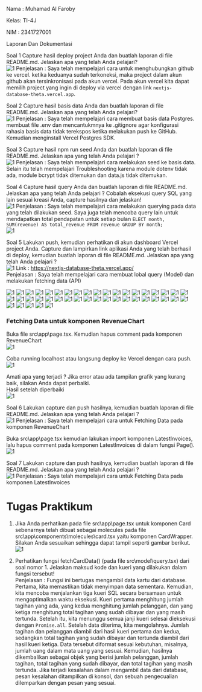 Nama : Muhamad Al Faroby

Kelas: TI-4J

NIM : 2341727001

Laporan Dan Dokumentasi

Soal 1
Capture hasil deploy project Anda dan buatlah laporan di file README.md. Jelaskan apa yang telah Anda pelajari?
<br>
![1](/img/Screenshot%20(1190).png)
Penjelasan : Saya telah mempelajari cara untuk menghubungkan github ke vercel. ketika keduanya sudah terkoneksi, maka project dalam akun github akan tersinkronisasi pada akun vercel. Pada akun vercel kita dapat memilih project yang ingin di deploy via vercel dengan link `nextjs-database-theta.vercel.app`.<br>


Soal 2
Capture hasil basis data Anda dan buatlah laporan di file README.md. Jelaskan apa yang telah Anda pelajari?<br>
![1](/img/Screenshot%20(1197).png)
Penjelasan : Saya telah mempelajari cara membuat basis data Postgres. membuat file .env dan mencantukmnya ke .gitignore agar konfigurasi rahasia basis data tidak terekspos ketika melakukan push ke GitHub. Kemudian menginstall Vercel Postgres SDK.<br>

Soal 3
Capture hasil npm run seed Anda dan buatlah laporan di file README.md. Jelaskan apa yang telah Anda pelajari ?<br>
![1](/img/Screenshot%20(1197).png)
Penjelasan : Saya telah mempelajari cara melakukan seed ke basis data. Selain itu telah mempelajari Troubleshooting karena module dotenv tidak ada, module bcrypt tidak ditemukan  dan data.js tidak ditemukan.<br>

Soal 4
Capture hasil query Anda dan buatlah laporan di file README.md. Jelaskan apa yang telah Anda pelajari ? Cobalah eksekusi query SQL yang lain sesuai kreasi Anda, capture hasilnya dan jelaskan!<br>
![1](/img/Screenshot%20(1212).png)
Penjelasan : Saya telah mempelajari cara melakukan querying pada data yang telah dilakukan seed. Saya juga telah mencoba query lain untuk mendapatkan total pendapatan untuk setiap bulan `ELECT month, SUM(revenue) AS total_revenue FROM revenue GROUP BY month;`<br>
![1](/img/Screenshot%20(1219).png)

Soal 5
Lakukan push, kemudian perhatikan di akun dashboard Vercel project Anda. Capture dan lampirkan link aplikasi Anda yang telah berhasil di deploy, kemudian buatlah laporan di file README.md. Jelaskan apa yang telah Anda pelajari ?<br>
![1](/img/Screenshot%20(1232).png)
Link : https://nextjs-database-theta.vercel.app/ <br>
Penjelasan : Saya telah mempelajari cara membuat lobal query (Model) dan melakukan fetching data (API)

![1](/img/Screenshot%20(1183).png)
![1](/img/Screenshot%20(1184).png)
![1](/img/Screenshot%20(1185).png)
![1](/img/Screenshot%20(1186).png)
![1](/img/Screenshot%20(1187).png)
![1](/img/Screenshot%20(1188).png)
![1](/img/Screenshot%20(1189).png)
![1](/img/Screenshot%20(1191).png)
![1](/img/Screenshot%20(1192).png)
![1](/img/Screenshot%20(1193).png)
![1](/img/Screenshot%20(1194).png)
![1](/img/Screenshot%20(1195).png)
![1](/img/Screenshot%20(1196).png)
![1](/img/Screenshot%20(1198).png)
![1](/img/Screenshot%20(1199).png)
![1](/img/Screenshot%20(1200).png)
![1](/img/Screenshot%20(1201).png)
![1](/img/Screenshot%20(1202).png)
![1](/img/Screenshot%20(1204).png)
![1](/img/Screenshot%20(1205).png)
![1](/img/Screenshot%20(1206).png)
![1](/img/Screenshot%20(1207).png)
![1](/img/Screenshot%20(1208).png)
![1](/img/Screenshot%20(1209).png)
![1](/img/Screenshot%20(1210).png)
![1](/img/Screenshot%20(1211).png)
![1](/img/Screenshot%20(1213).png)
![1](/img/Screenshot%20(1214).png)
![1](/img/Screenshot%20(1215).png)
![1](/img/Screenshot%20(1216).png)
![1](/img/Screenshot%20(1217).png)
![1](/img/Screenshot%20(1220).png)
![1](/img/Screenshot%20(1221).png)
![1](/img/Screenshot%20(1222).png)
![1](/img/Screenshot%20(1223).png)
![1](/img/Screenshot%20(1224).png)
![1](/img/Screenshot%20(1225).png)
![1](/img/Screenshot%20(1226).png)
![1](/img/Screenshot%20(1227).png)
![1](/img/Screenshot%20(1228).png)
![1](/img/Screenshot%20(1230).png)
![1](/img/Screenshot%20(1231).png)
![1](/img/Screenshot%20(1233).png)

### Fetching Data untuk komponen RevenueChart
Buka file src\app\page.tsx. Kemudian hapus comment pada komponen RevenueChart <br>
![1](/img/Screenshot_722.png)

Coba running localhost atau langsung deploy ke Vercel dengan cara push. <br>
![1](/img/Screenshot_723.png)

Amati apa yang terjadi ? Jika error atau ada tampilan grafik yang kurang baik, silakan Anda dapat perbaiki. <br>
Hasil setelah diperbaiki <br>
![1](/img/Screenshot_724.png)

Soal 6
Lakukan capture dan push hasilnya, kemudian buatlah laporan di file README.md. Jelaskan apa yang telah Anda pelajari ?<br>
![1](/img/Screenshot_724.png)
Penjelasan : Saya telah mempelajari cara untuk Fetching Data pada komponen RevenueChart<br>

Buka src\app\page.tsx kemudian lakukan import komponen LatestInvoices, lalu hapus comment pada komponen LatestInvoices di dalam fungsi Page().<br>
![1](/img/Screenshot_726.png)


Soal 7
Lakukan capture dan push hasilnya, kemudian buatlah laporan di file README.md. Jelaskan apa yang telah Anda pelajari ?<br>
![1](/img/Screenshot_725.png)
Penjelasan : Saya telah mempelajari cara untuk Fetching Data pada komponen LatestInvoices<br>


# Tugas Praktikum
1. Jika Anda perhatikan pada file src\app\page.tsx untuk komponen Card sebenarnya telah dibuat sebagai molecules pada file src\app\components\molecules\card.tsx yaitu komponen CardWrapper. Silakan Anda sesuaikan sehingga dapat tampil seperti gambar berikut.<br>
![1](/img/Screenshot_727.png)

2. Perhatikan fungsi fetchCardData() (pada file src\model\query.tsx) dari soal nomor 1. Jelaskan maksud kode dan kueri yang dilakukan dalam fungsi tersebut!<br> Penjelasan : Fungsi ini bertugas mengambil data kartu dari database. Pertama, kita memastikan tidak menyimpan data sementara. Kemudian, kita mencoba menjalankan tiga kueri SQL secara bersamaan untuk mengoptimalkan waktu eksekusi.
Kueri pertama menghitung jumlah tagihan yang ada, yang kedua menghitung jumlah pelanggan, dan yang ketiga menghitung total tagihan yang sudah dibayar dan yang masih tertunda. Setelah itu, kita menunggu semua janji kueri selesai dieksekusi dengan `Promise.all`.
Setelah data diterima, kita mengolahnya. Jumlah tagihan dan pelanggan diambil dari hasil kueri pertama dan kedua, sedangkan total tagihan yang sudah dibayar dan tertunda diambil dari hasil kueri ketiga. Data tersebut diformat sesuai kebutuhan, misalnya, jumlah uang dalam mata uang yang sesuai. Kemudian, hasilnya dikembalikan sebagai objek yang berisi jumlah pelanggan, jumlah tagihan, total tagihan yang sudah dibayar, dan total tagihan yang masih tertunda.
Jika terjadi kesalahan dalam mengambil data dari database, pesan kesalahan ditampilkan di konsol, dan sebuah pengecualian dilemparkan dengan pesan yang sesuai.
